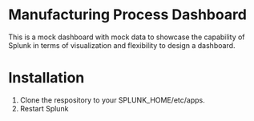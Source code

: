 # Manufacturing Process Dashboard
This is a mock dashboard with mock data to showcase the capability of Splunk in terms of visualization and flexibility to design a dashboard.

# Installation
1. Clone the respository to your SPLUNK_HOME/etc/apps.
2. Restart Splunk
